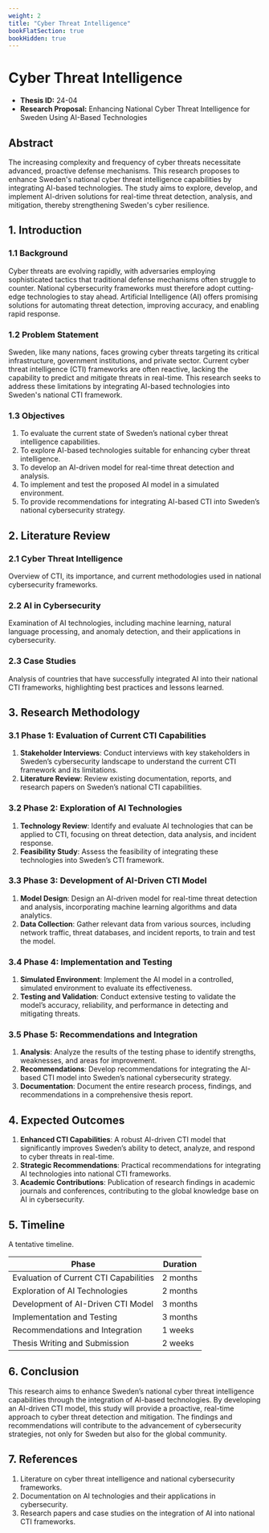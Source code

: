 ```yaml
---
weight: 2
title: "Cyber Threat Intelligence"
bookFlatSection: true
bookHidden: true
---
```


# Cyber Threat Intelligence

- **Thesis ID:** 24-04
- **Research Proposal:** Enhancing National Cyber Threat Intelligence for Sweden Using AI-Based Technologies

## Abstract

The increasing complexity and frequency of cyber threats necessitate advanced, proactive defense mechanisms. This research proposes to enhance Sweden's national cyber threat intelligence capabilities by integrating AI-based technologies. The study aims to explore, develop, and implement AI-driven solutions for real-time threat detection, analysis, and mitigation, thereby strengthening Sweden's cyber resilience.

## 1. Introduction

### 1.1 Background
Cyber threats are evolving rapidly, with adversaries employing sophisticated tactics that traditional defense mechanisms often struggle to counter. National cybersecurity frameworks must therefore adopt cutting-edge technologies to stay ahead. Artificial Intelligence (AI) offers promising solutions for automating threat detection, improving accuracy, and enabling rapid response.

### 1.2 Problem Statement
Sweden, like many nations, faces growing cyber threats targeting its critical infrastructure, government institutions, and private sector. Current cyber threat intelligence (CTI) frameworks are often reactive, lacking the capability to predict and mitigate threats in real-time. This research seeks to address these limitations by integrating AI-based technologies into Sweden's national CTI framework.

### 1.3 Objectives
1. To evaluate the current state of Sweden’s national cyber threat intelligence capabilities.
2. To explore AI-based technologies suitable for enhancing cyber threat intelligence.
3. To develop an AI-driven model for real-time threat detection and analysis.
4. To implement and test the proposed AI model in a simulated environment.
5. To provide recommendations for integrating AI-based CTI into Sweden’s national cybersecurity strategy.

## 2. Literature Review

### 2.1 Cyber Threat Intelligence
Overview of CTI, its importance, and current methodologies used in national cybersecurity frameworks.

### 2.2 AI in Cybersecurity
Examination of AI technologies, including machine learning, natural language processing, and anomaly detection, and their applications in cybersecurity.

### 2.3 Case Studies
Analysis of countries that have successfully integrated AI into their national CTI frameworks, highlighting best practices and lessons learned.

## 3. Research Methodology

### 3.1 Phase 1: Evaluation of Current CTI Capabilities
1. **Stakeholder Interviews**: Conduct interviews with key stakeholders in Sweden’s cybersecurity landscape to understand the current CTI framework and its limitations.
2. **Literature Review**: Review existing documentation, reports, and research papers on Sweden’s national CTI capabilities.

### 3.2 Phase 2: Exploration of AI Technologies
1. **Technology Review**: Identify and evaluate AI technologies that can be applied to CTI, focusing on threat detection, data analysis, and incident response.
2. **Feasibility Study**: Assess the feasibility of integrating these technologies into Sweden’s CTI framework.

### 3.3 Phase 3: Development of AI-Driven CTI Model
1. **Model Design**: Design an AI-driven model for real-time threat detection and analysis, incorporating machine learning algorithms and data analytics.
2. **Data Collection**: Gather relevant data from various sources, including network traffic, threat databases, and incident reports, to train and test the model.

### 3.4 Phase 4: Implementation and Testing
1. **Simulated Environment**: Implement the AI model in a controlled, simulated environment to evaluate its effectiveness.
2. **Testing and Validation**: Conduct extensive testing to validate the model’s accuracy, reliability, and performance in detecting and mitigating threats.

### 3.5 Phase 5: Recommendations and Integration
1. **Analysis**: Analyze the results of the testing phase to identify strengths, weaknesses, and areas for improvement.
2. **Recommendations**: Develop recommendations for integrating the AI-based CTI model into Sweden’s national cybersecurity strategy.
3. **Documentation**: Document the entire research process, findings, and recommendations in a comprehensive thesis report.

## 4. Expected Outcomes

1. **Enhanced CTI Capabilities**: A robust AI-driven CTI model that significantly improves Sweden’s ability to detect, analyze, and respond to cyber threats in real-time.
2. **Strategic Recommendations**: Practical recommendations for integrating AI technologies into national CTI frameworks.
3. **Academic Contributions**: Publication of research findings in academic journals and conferences, contributing to the global knowledge base on AI in cybersecurity.

## 5. Timeline

A tentative timeline.

| Phase                        | Duration   |
|------------------------------|------------|
| Evaluation of Current CTI Capabilities | 2 months   |
| Exploration of AI Technologies| 2 months   |
| Development of AI-Driven CTI Model | 3 months   |
| Implementation and Testing   | 3 months   |
| Recommendations and Integration | 1 weeks   |
| Thesis Writing and Submission| 2 weeks    |

## 6. Conclusion

This research aims to enhance Sweden’s national cyber threat intelligence capabilities through the integration of AI-based technologies. By developing an AI-driven CTI model, this study will provide a proactive, real-time approach to cyber threat detection and mitigation. The findings and recommendations will contribute to the advancement of cybersecurity strategies, not only for Sweden but also for the global community.

## 7. References

1. Literature on cyber threat intelligence and national cybersecurity frameworks.
2. Documentation on AI technologies and their applications in cybersecurity.
3. Research papers and case studies on the integration of AI into national CTI frameworks.
